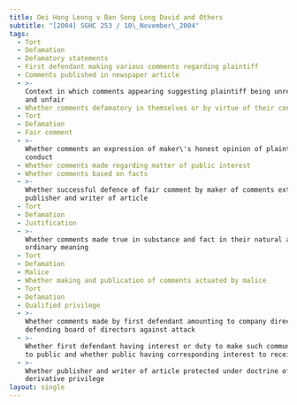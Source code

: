 ```yaml
---
title: Oei Hong Leong v Ban Song Long David and Others
subtitle: "[2004] SGHC 253 / 10\_November\_2004"
tags:
  - Tort
  - Defamation
  - Defamatory statements
  - First defendant making various comments regarding plaintiff
  - Comments published in newspaper article
  - >-
    Context in which comments appearing suggesting plaintiff being unreasonable
    and unfair
  - Whether comments defamatory in themselves or by virtue of their context
  - Tort
  - Defamation
  - Fair comment
  - >-
    Whether comments an expression of maker\'s honest opinion of plaintiff\'s
    conduct
  - Whether comments made regarding matter of public interest
  - Whether comments based on facts
  - >-
    Whether successful defence of fair comment by maker of comments extending to
    publisher and writer of article
  - Tort
  - Defamation
  - Justification
  - >-
    Whether comments made true in substance and fact in their natural and
    ordinary meaning
  - Tort
  - Defamation
  - Malice
  - Whether making and publication of comments actuated by malice
  - Tort
  - Defamation
  - Qualified privilege
  - >-
    Whether comments made by first defendant amounting to company director
    defending board of directors against attack
  - >-
    Whether first defendant having interest or duty to make such communication
    to public and whether public having corresponding interest to receive it
  - >-
    Whether publisher and writer of article protected under doctrine of
    derivative privilege
layout: single
---
```


